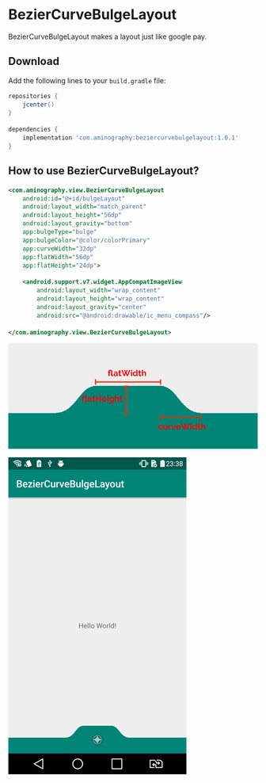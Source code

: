 # BezierCurveBulgeLayout
BezierCurveBulgeLayout makes a layout just like google pay.

Download
--------
Add the following lines to your `build.gradle` file:

```gradle
repositories {
    jcenter()
}
  
dependencies {
    implementation 'com.aminography:beziercurvebulgelayout:1.0.1'
}
```

How to use BezierCurveBulgeLayout?
--------

```xml
<com.aminography.view.BezierCurveBulgeLayout
    android:id="@+id/bulgeLayout"
    android:layout_width="match_parent"
    android:layout_height="56dp"
    android:layout_gravity="bottom"
    app:bulgeType="bulge"
    app:bulgeColor="@color/colorPrimary"
    app:curveWidth="32dp"
    app:flatWidth="56dp"
    app:flatHeight="24dp">

    <android.support.v7.widget.AppCompatImageView
        android:layout_width="wrap_content"
        android:layout_height="wrap_content"
        android:layout_gravity="center"
        android:src="@android:drawable/ic_menu_compass"/>

</com.aminography.view.BezierCurveBulgeLayout>
```

![Example](images/attributes.png)

![Example](images/screenshot.png)
